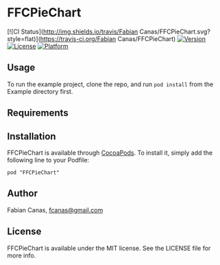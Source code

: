 # FFCPieChart

[![CI Status](http://img.shields.io/travis/Fabian Canas/FFCPieChart.svg?style=flat)](https://travis-ci.org/Fabian Canas/FFCPieChart)
[![Version](https://img.shields.io/cocoapods/v/FFCPieChart.svg?style=flat)](http://cocoadocs.org/docsets/FFCPieChart)
[![License](https://img.shields.io/cocoapods/l/FFCPieChart.svg?style=flat)](http://cocoadocs.org/docsets/FFCPieChart)
[![Platform](https://img.shields.io/cocoapods/p/FFCPieChart.svg?style=flat)](http://cocoadocs.org/docsets/FFCPieChart)

## Usage

To run the example project, clone the repo, and run `pod install` from the Example directory first.

## Requirements

## Installation

FFCPieChart is available through [CocoaPods](http://cocoapods.org). To install
it, simply add the following line to your Podfile:

    pod "FFCPieChart"

## Author

Fabian Canas, fcanas@gmail.com

## License

FFCPieChart is available under the MIT license. See the LICENSE file for more info.

